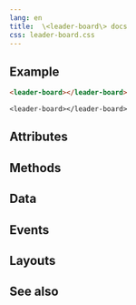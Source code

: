 ```yaml
---
lang: en
title:  \<leader-board\> docs
css: leader-board.css
---
```


<main>


## Example


```html
<leader-board></leader-board>
```

```{=html}
<leader-board></leader-board>
```





## Attributes



## Methods



## Data



## Events



## Layouts



## See also

</main>


<script type="module">
import {LeaderBoard} from './LeaderBoard.js'

window.leaderBoard = document.querySelector('leader-board')
</script>

